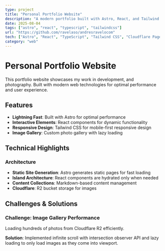 ```yaml
---
type: project
title: "Personal Portfolio Website"
description: "A modern portfolio built with Astro, React, and Tailwind CSS"
date: 2025-08-04
tags: ["astro", "react", "typescript", "tailwindcss"]
url: "https://github.com/ravelaso/andresravelocom"
tech: ["Astro", "React", "TypeScript", "Tailwind CSS", "Cloudflare Pages", "Cloudflare R2"]
category: "web"
---
```


# Personal Portfolio Website

This portfolio website showcases my work in development, and photography. Built with modern web technologies for optimal performance and user experience.

## Features

- **Lightning Fast**: Built with Astro for optimal performance
- **Interactive Elements**: React components for dynamic functionality
- **Responsive Design**: Tailwind CSS for mobile-first responsive design
- **Image Gallery**: Custom photo gallery with lazy loading

## Technical Highlights

### Architecture
- **Static Site Generation**: Astro generates static pages for fast loading
- **Island Architecture**: React components are hydrated only when needed
- **Content Collections**: Markdown-based content management
- **Cloudflare**: R2 bucket storage for images

## Challenges & Solutions

### Challenge: Image Gallery Performance
Loading hundreds of photos from Cloudflare R2 efficiently.

**Solution**: Implemented infinite scroll with intersection observer API and lazy loading to only load images as they come into viewport.